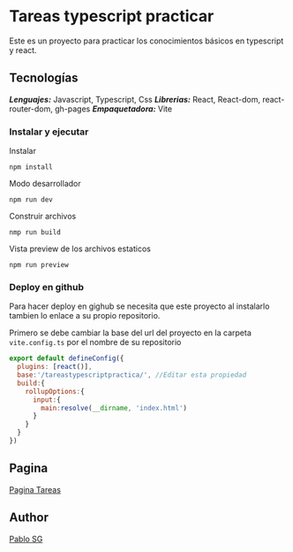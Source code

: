 # Tareas typescript practicar

Este es un proyecto para practicar los conocimientos básicos en typescript y react.

## Tecnologías

***Lenguajes:*** Javascript, Typescript, Css
***Librerias:*** React, React-dom, react-router-dom, gh-pages
***Empaquetadora:*** Vite

### Instalar y ejecutar

Instalar

`npm install`

Modo desarrollador

`npm run dev`

Construir archivos

`nmp run build`

Vista preview de los archivos estaticos

`npm run preview`

### Deploy en github

Para hacer deploy en gighub se necesita que este proyecto al instalarlo tambien lo enlace a su propio repositorio.

Primero se debe cambiar la base del url del proyecto en la carpeta `vite.config.ts` por el nombre de su repositorio

```javascript
export default defineConfig({
  plugins: [react()],
  base:'/tareastypescriptpractica/', //Editar esta propiedad
  build:{
    rollupOptions:{
      input:{
        main:resolve(__dirname, 'index.html')
      }
    }
  }
})
```
## Pagina

[Pagina Tareas](https://pablosan1997.github.io/tareastypescriptpractica/#/notdone "Pagina Tareas")

## Author

[Pablo SG](https://github.com/PabloSan1997?tab=repositories "Pablo SG")